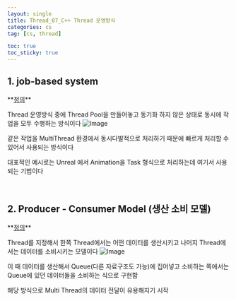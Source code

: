 ```yaml
---
layout: single
title: Thread_07_C++ Thread 운영방식
categories: cs
tag: [cs, thread]

toc: true
toc_sticky: true
---
```

## 1. job-based system
<div class="notice--primary" markdown="1">
**<u>정의</u>** 

Thread 운영방식 중에 Thread Pool을 만들어놓고
동기화 하지 않은 상태로 동시에 작업을 모두 수행하는 방식이다
![Image](https://github.com/user-attachments/assets/23ad4d34-6013-4967-96c8-b0319c8aea9e)
</div>

같은 작업을 MultiThread 환경에서 동시다발적으로 처리하기 때문에 빠르게 처리할 수 있어서 사용되는 방식이다

대표적인 예시로는 Unreal 에서 Animation을 Task 형식으로 처리하는데 여기서 사용되는 기법이다

   
   

## 2. Producer - Consumer Model (생산 소비 모델)
<div class="notice--primary" markdown="1">
**<u>정의</u>** 

Thread를 지정해서 한쪽 Thread에서는 어떤 데이터를 생산시키고
나머지 Thread에서는 데이터를 소비시키는 모델이다
![Image](https://github.com/user-attachments/assets/6d81d415-7983-4f67-aa55-f4e2c61de995)

이 때 데이터를 생산해서 Queue(다른 자료구조도 가능)에 집어넣고 
소비하는 쪽에서는 Queue에 있던 데이터들을 소비하는 식으로 구현함
</div>

해당 방식으로 Multi Thread의 데이터 전달이 유용해지기 시작

